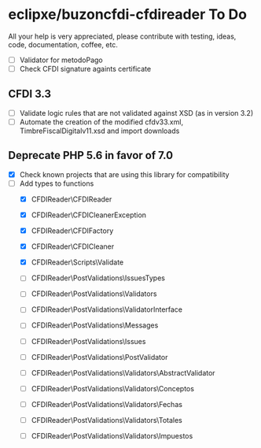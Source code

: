 # eclipxe/buzoncfdi-cfdireader To Do

All your help is very appreciated, please contribute with testing, ideas, code, documentation, coffee, etc.

- [ ] Validator for metodoPago
- [ ] Check CFDI signature againts certificate

## CFDI 3.3

- [ ] Validate logic rules that are not validated against XSD (as in version 3.2)
- [ ] Automate the creation of the modified cfdv33.xml, TimbreFiscalDigitalv11.xsd and import downloads

## Deprecate PHP 5.6 in favor of 7.0

- [X] Check known projects that are using this library for compatibility
- [ ] Add types to functions
    - [X] CFDIReader\CFDIReader
    - [X] CFDIReader\CFDICleanerException
    - [X] CFDIReader\CFDIFactory
    - [X] CFDIReader\CFDICleaner
    - [X] CFDIReader\Scripts\Validate
    - [ ] CFDIReader\PostValidations\IssuesTypes
    - [ ] CFDIReader\PostValidations\Validators
    - [ ] CFDIReader\PostValidations\ValidatorInterface
    - [ ] CFDIReader\PostValidations\Messages
    - [ ] CFDIReader\PostValidations\Issues
    - [ ] CFDIReader\PostValidations\PostValidator
    - [ ] CFDIReader\PostValidations\Validators\AbstractValidator
    - [ ] CFDIReader\PostValidations\Validators\Conceptos
    - [ ] CFDIReader\PostValidations\Validators\Fechas
    - [ ] CFDIReader\PostValidations\Validators\Totales
    - [ ] CFDIReader\PostValidations\Validators\Impuestos
    
